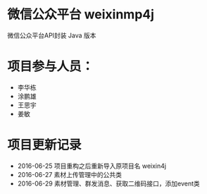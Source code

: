 ﻿# 微信公众平台  weixinmp4j 
微信公众平台API封装 Java 版本


# 项目参与人员：
* 李华栋
* 涂鹏雄
* 王思宇
* 姜敏

# 项目更新记录
* 2016-06-25 项目重构之后重新导入原项目名 weixin4j
* 2016-06-27 素材上传管理中的公共类
* 2016-06-29 素材管理、群发消息、获取二维码接口，添加event类

